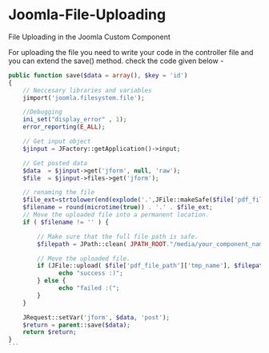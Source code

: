 # Joomla-File-Uploading
File Uploading in the Joomla Custom Component 

For uploading the file you need to write your code in the controller file and you can extend the save() method. check the code given below -

````php
public function save($data = array(), $key = 'id')
{
    // Neccesary libraries and variables
    jimport('joomla.filesystem.file');

    //Debugging 
    ini_set("display_error" , 1);
    error_reporting(E_ALL);

    // Get input object
    $jinput = JFactory::getApplication()->input;

    // Get posted data
    $data  = $jinput->get('jform', null, 'raw');
    $file  = $jinput->files->get('jform');

    // renaming the file 
    $file_ext=strtolower(end(explode('.',JFile::makeSafe($file['pdf_file_path']['name']))));
    $filename = round(microtime(true)) . '.' . $file_ext;
    // Move the uploaded file into a permanent location.
    if ( $filename != '' ) {

        // Make sure that the full file path is safe.
        $filepath = JPath::clean( JPATH_ROOT."/media/your_component_name/files/". $filename );

        // Move the uploaded file.
        if (JFile::upload( $file['pdf_file_path']['tmp_name'], $filepath )) {
              echo "success :)";
        } else {              
              echo "failed :(";
        }        
    }

    JRequest::setVar('jform', $data, 'post');
    $return = parent::save($data);
    return $return;
}
```
